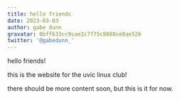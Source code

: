 ```yaml
---
title: hello friends
date: 2023-03-03
author: gabe dunn
gravatar: 0bff633cc9cae2c7f75c8688ce8ae526
twitter: '@gabedunn_'
---
```


hello friends!

this is the website for the uvic linux club!

there should be more content soon, but this is it for now.
